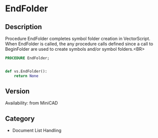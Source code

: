 # EndFolder

## Description
Procedure EndFolder completes symbol folder creation in VectorScript. When EndFolder is called, the any procedure calls defined since a call to BeginFolder are used to create symbols and/or symbol folders.&lt;BR&gt;


```pascal
PROCEDURE EndFolder;
```

```python

def vs.EndFolder():
    return None
```

## Version
Availability: from MiniCAD
## Category
* Document List Handling

